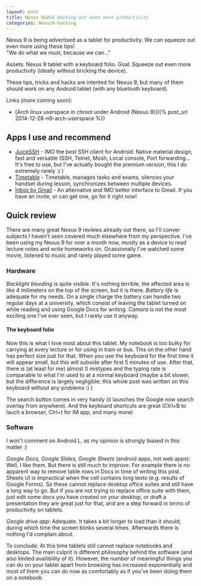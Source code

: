 ```yaml
---
layout: post
title: Nexus 9&#58 Hacking out even more productivity
categories: Nexus9-hacking
---
```


Nexus 9 is being advertised as a tablet for productivity. We can squeeze out even more using these tips!  
"We do what we must, because we can..."

Assets: Nexus 9 tablet with a keyboard folio. Goal: Squeeze out even more productivity (ideally without bricking the device).

These tips, tricks and hacks are intented for Nexus 9, but many of them should work on any Android tablet (with any bluetooth keyboard).

Links (more coming soon):

  * [Arch linux userspace in chroot under Android (Nexus 9)]({% post_url 2014-12-28-n9-arch-userspace %})

## Apps I use and recommend

  * [JuiceSSH](https://juicessh.com) - IMO the best SSH client for Android. Native material design, fast and versatile (SSH, Telnet, Mosh, Local console, Port forwarding...
  It's free to use, but I've actually bought the premium version, this I do extremely rarely :) )
  * [Timetable](timetable.im) - Timetable, manages tasks and exams, silences your handset during lesson, synchronizes between multiple devices.
  * [Inbox by Gmail](http://www.google.com/inbox/) - An alternative and IMO better interface to Gmail. If you have an invite, or can get one, go for it right now!

## Quick review

There are many great Nexus 9 reviews already out there, so I'll conver subjects I haven't seen covered much elsewhere from my perspective. I've 
been 
using my Nexus 9 for over a month now, mostly 
as 
a device to read lecture notes and write homeworks on. Ocassionally I've watched some movie, listened to music and rarely played some game.

### Hardware

*Backlight bleeding* is quite visible. It's nothing terrible, the affected area is like 4 milimeters on the top of the screen, but it is there. 
*Battery life* is adequate for my needs. On a single charge the battery can handle two regular days at a university, which consist of leaving the 
tablet turned on while reading and using Google Docs for writing. *Camera* is not the most exciting one I've ever seen, but I rarely use it anyway.

#### The keyboard folio

Now this is what I love most about this tablet. My notebook is too bulky for carrying at every lecture or for using in train or bus. This on the 
other hand has perfect size just for that. When you use the keyboard for the first time it will appear small, but this will subside after first 5 
minutes of use. After that, there is (at least for me) almost 0 mistypes and the typing rate is comparable to what I'm 
used to at a normal keyboard (maybe a bit slower, but the difference is largely negligible; this whole post was written on this keyboard without 
any problems :) )

The search button comes in very handy (it launches the Google now search overlay from anywhere). And the keyboard shortcuts are great (Ctrl+B to 
lauch a browser, Ctrl+t for IM app, and many more)

### Software

I won't comment on Android L, as my opinion is strongly biased in this matter :)

*Google Docs, Google Slides, Google Sheets* (android apps, not web apps): Well, I like them. But there is still much to improve. For example there is 
no apparent way to remove 
table rows in Docs in time of writing this post. Sheets UI is impractical when the cell contains long texts (e.g. results of Google Forms). So these 
cannot replace desktop office suites and still have a long way to go. But if you are not trying to replace office suite with them, just edit some 
docs you have created on your desktop, or draft a presentation they are great just for that, and are a step forward in terms of productivity on 
tablets.

*Google drive app*: Adequate. It takes a bit longer to load than it should, during which time the screen blinks several times. Afterwards there is 
nothing I'd complain about.

To conclude: At this time tablets still cannot replace notebooks and desktops. The main culprit is different philosophy behind the software (and 
also limited availibility of it). However, the number of meaningful things you can do on your tablet apart from browsing has increased exponentially 
and most of them you can do now as comfortably as if you've been doing them on a notebook.
